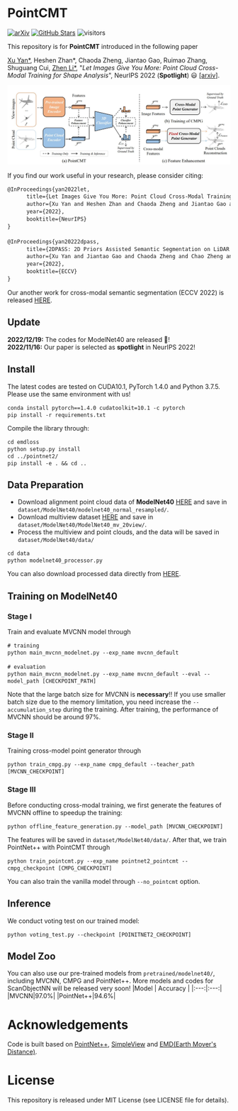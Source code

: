 # PointCMT
[![arXiv](https://img.shields.io/badge/arXiv-2203.09065-b31b1b.svg)](https://arxiv.org/pdf/2210.04208.pdf)
[![GitHub Stars](https://img.shields.io/github/stars/ZhanHeshen/PointCMT?style=social)](https://github.com/ZhanHeshen/PointCMT)
![visitors](https://visitor-badge.glitch.me/badge?page_id=https://github.com/ZhanHeshen/PointCMT)

This repository is for **PointCMT** introduced in the following paper

[Xu Yan*](https://yanx27.github.io/), Heshen Zhan*, Chaoda Zheng, Jiantao Gao, Ruimao Zhang, Shuguang Cui, 
[Zhen Li*](https://mypage.cuhk.edu.cn/academics/lizhen/), 
"*Let Images Give You More: Point Cloud Cross-Modal Training for Shape Analysis*", NeurIPS 2022 (**Spotlight**) :smiley: [[arxiv]](https://arxiv.org/pdf/2210.04208.pdf).

![image](figures/pipeline.jpg)

If you find our work useful in your research, please consider citing:
```latex
@InProceedings{yan2022let,
      title={Let Images Give You More: Point Cloud Cross-Modal Training for Shape Analysis}, 
      author={Xu Yan and Heshen Zhan and Chaoda Zheng and Jiantao Gao and Ruimao Zhang and Shuguang Cui and Zhen Li},
      year={2022},
      booktitle={NeurIPS}
}

@InProceedings{yan20222dpass,
      title={2DPASS: 2D Priors Assisted Semantic Segmentation on LiDAR Point Clouds}, 
      author={Xu Yan and Jiantao Gao and Chaoda Zheng and Chao Zheng and Ruimao Zhang and Shuguang Cui and Zhen Li},
      year={2022},
      booktitle={ECCV}
}
```
Our another work for cross-modal semantic segmentation (ECCV 2022) is released [HERE](https://github.com/yanx27/2DPASS).

## Update
**2022/12/19:** The codes for ModelNet40 are released :rocket:!<br>
**2022/11/16:** Our paper is selected as **spotlight** in NeurIPS 2022!

## Install
The latest codes are tested on CUDA10.1, PyTorch 1.4.0 and Python 3.7.5. Please use the same environment with us!
```shell
conda install pytorch==1.4.0 cudatoolkit=10.1 -c pytorch
pip install -r requirements.txt
```
Compile the library through:
```shell script
cd emdloss
python setup.py install
cd ../pointnet2/
pip install -e . && cd ..
```

## Data Preparation
* Download alignment point cloud data of **ModelNet40** [HERE](https://shapenet.cs.stanford.edu/media/modelnet40_normal_resampled.zip) and save in `dataset/ModelNet40/modelnet40_normal_resampled/`.
* Download multiview dataset [HERE](https://cuhko365-my.sharepoint.com/:u:/g/personal/220019191_link_cuhk_edu_cn/EVm3wAL4nQNIh397VdgMUS8BiHNeTLzC_TcTCi7akk1omA?e=G3WoS5)  and save in `dataset/ModelNet40/ModelNet40_mv_20view/`.
* Process the multiview and point clouds, and the data will be saved in `dataset/ModelNet40/data/`
```shell script
cd data
python modelnet40_processor.py
```
You can also download processed data directly from [HERE](https://cuhko365-my.sharepoint.com/:f:/g/personal/220019191_link_cuhk_edu_cn/Er6xagknF2tBqC5FVUsyVe4BzEiu45D23rAv5wS2xGdsqA?e=Ygzv6q).

## Training on ModelNet40
### Stage I
Train and evaluate MVCNN model through
```shell
# training
python main_mvcnn_modelnet.py --exp_name mvcnn_default

# evaluation
python main_mvcnn_modelnet.py --exp_name mvcnn_default --eval --model_path [CHECKPOINT_PATH]
```
Note that the large batch size for MVCNN is **necessary**!! If you use smaller batch size due to the memory limitation, you need increase the `--accumulation_step` during the training. After training, the performance of MVCNN should be around 97%.

### Stage II
Training cross-model point generator through
```shell
python train_cmpg.py --exp_name cmpg_default --teacher_path [MVCNN_CHECKPOINT]
```

### Stage III
Before conducting cross-modal training, we first generate the features of MVCNN offline to speedup the training:
```shell
python offline_feature_generation.py --model_path [MVCNN_CHECKPOINT]
```
The features will be saved in `dataset/ModelNet40/data/`.
After that, we train PointNet++ with PointCMT through
```shell
python train_pointcmt.py --exp_name pointnet2_pointcmt --cmpg_checkpoint [CMPG_CHECKPOINT]
```
You can also train the vanilla model through `--no_pointcmt` option.

## Inference
We conduct voting test on our trained model:
```shell
python voting_test.py --checkpoint [POINITNET2_CHECKPOINT]
```

## Model Zoo
You can also use our pre-trained models from `pretrained/modelnet40/`, including MVCNN, CMPG and PointNet++. More models and codes for ScanObjectNN will be released very soon!
|Model | Accuracy |
|:---:|:---:|
|MVCNN|97.0%|
|PointNet++|94.6%|

# Acknowledgements
Code is built based on [PointNet++](https://github.com/erikwijmans/Pointnet2_PyTorch), [SimpleView](https://github.com/princeton-vl/SimpleView) and [EMD(Earth Mover's Distance)](https://github.com/Colin97/MSN-Point-Cloud-Completion/tree/master/emd).

# License
This repository is released under MIT License (see LICENSE file for details).
